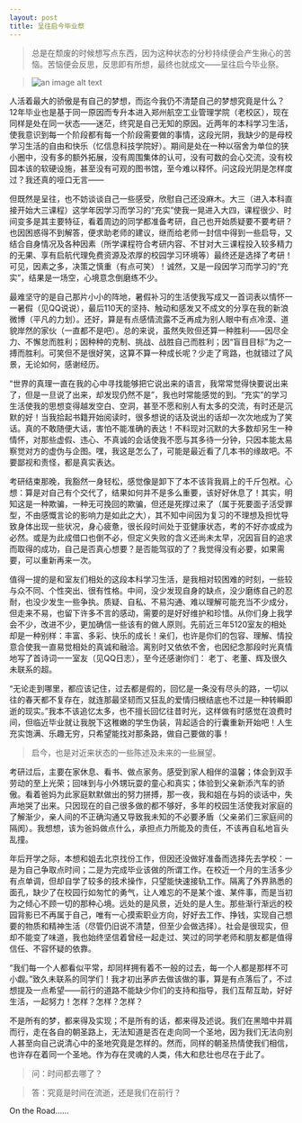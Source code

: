 ```yaml
---
layout: post
title: 呈往启今毕业祭
---
```


> 总是在颓废的时候想写点东西，因为这种状态的分秒持续便会产生揪心的苦恼。苦恼便会反思，反思即有所想，最终也就成文——呈往启今毕业祭。

> ![an image alt text]({{site.baseurl}}/images/graduation.jpg "graduation")

人活着最大的骄傲是有自己的梦想，而迄今我仍不清楚自己的梦想究竟是什么？12年毕业也是基于同一原因而专升本进入郑州航空工业管理学院（老校区），现在同样是处在同一状态——迷茫，终究是自己无知的原因。近两年的本科学习生活，使我意识到每一个阶段都有每一个阶段需要做的事情，这段光阴，我缺少的是母校学习生活的自由和快乐（忆信息科技学院好）。期间是处在一种以宿舍为单位的狭小圈中，没有多的额外拓展，没有周围集体的认可，没有可数的会心交流，没有校园本该的软硬设施，甚至没有可观的图书馆，至今难以释怀。问这段光阴是怎样度过？我还真的哑口无言——

但既然是呈往，也不妨谈谈自己一些感受，欣慰自己还没麻木。大三（进入本科直接开始大三课程）这学年因学习而学习的“充实”使我一晃进入大四，课程很少、时间变多是其主要特征，看着周边的同学都准备考研，自己也开始质疑要不要考研？也因困惑得不到解答，便求助老师的建议，继而给老师一封信中得到一些启导，又结合自身情况及各种因素（所学课程符合考研内容、不甘对大三课程投入较多精力的无果、享有启航代理免费资源及浓厚的校园学习环境等）最终还是选择了考研！可见，因素之多，决策之慎重（有点可笑）！诚然，又是一段因学习而学习的“充实”，结果是一场空，心境意念倒磨练不少。

最难坚守的是自己那片小小的阵地，暑假补习的生活使我写成又一首词表以情怀一一暑假（见QQ说说），最后110天的坚持、触动和感发又不成文的分享在我的新浪微博（平凡的力划）。还好，算是有点感情流露不乏再成为别人眼中有点冷漠、道貌岸然的家伙（一直都不是吧）。总的来说，虽然失败但还算一种胜利——因尽全力、不懈怠而胜利；因种种的克制、挑战、战胜自己而胜利；因“盲目目标”为之一搏而胜利。可笑但不是很好笑，这算不算一种成长呢？少走了弯路，也就错过了风景，无论如何，感谢经历。

“世界的真理一直在我的心中寻找能够把它说出来的语言，我常常觉得快要说出来了，但是一旦说了出来，却发现仍然不是”，我也时常能感觉的到。“充实”的学习生活使我的思想变得越发空白、空洞，甚至不愿和别人有太多的交流，有时还是沉默的好！当我拾起书籍开始阅读时，很多想说的话及说出的话却一次次地成为了笑话。真的不敢随便大话，害怕不能准确的表达！不料现对沉默的大多数却另生一种情怀，对那些虚假、违心、不真诚的会话使我不愿与其多待一分钟，只因本能太易察觉对方的虚伪与企图。嘿，我这是怎么了，可能是最近看了几本书的缘故吧。不要鄙视和责怪，都是真实表达。

考研结束那晚，我豁然一身轻松，感觉像是卸下了本不该背我肩上的千斤包袱。心想：算是对自己有个交代了，结果如何并不是多么重要，该好好休息了！其实，明知这是一种欺骗，一种无可挽回的欺骗，但还是死撑过来了（属于死要面子活受罪型，不由感慨言论的影响力是如此之大），其不知中间因为复习的不理想及担忧导致身体出现一些状况，身心疲惫，很长段时间处于亚健康状态，考的不好亦或成为必然。或是为此成借口也倒不必，但定义失败的含义还尚未太早，况因盲目的追求而取得的成功，自己是否真心想要？是否能驾驭的了？我觉得没有必要，如果需要，可以重新再来一次。

值得一提的是和室友们相处的这段本科学习生活，是我相对较困难的时刻，一些较与众不同、个性突出、很有性格。中间，没少发现自身的缺点，没少磨练自己的忍耐，也没少发生一些争执。质疑、自私、不易沟通、难以理解可能充当不少成分，但走来不易，也留下许多不言的感动，需要的是好好维护和珍惜。从你们身上我学会不少，改进不少，更加确信一些该有的做人原则。先前近三年5120室友的相处却是一种别样：丰富、多彩、快乐的成长！亲们，也许是你们的包容、理解、情投意合使我一直易觉相处的真诚和融洽。离别时又依依不舍，也因纪念那段时光真情地写了首诗词一一室友（见QQ日志），至今还感谢你们： 老丁、老董、辉及很久未联系的超。

“无论走到哪里，都应该记住，过去都是假的，回忆是一条没有尽头的路，一切以往的春天都不复存在，就连那最坚韧而又狂乱的爱情归根结底也不过是一种转瞬即逝的现实。”我本不该追忆太多，也不擅长回忆往昔时光，这样做有时感觉在浪费时间，但临近毕业就让我脱下这稚嫩的学生伪装，背起适合的行囊重新开始吧！人生充实饱满、乐趣无穷，只希望能找对那条路，做自己要做的事！ 

> 启今，也是对近来状态的一些陈述及未来的一些展望。

考研过后，主要在家休息、看书、做点家务。感受到家人相伴的温馨；体会到双手劳动的至上光荣；回味到与小外甥玩耍的童心和真实；体验到父亲新添汽车的骄傲。看着爸妈为此家庭默默做出的努力拼搏，那一夜，我和姐在与妈的谈话中，失声地哭了出来。只因现在的自己很多做的都不够好，多年的校园生活使我对家庭的了解渐少，亲人间的不正确沟通又导致我未知的不必要矛盾（父亲弟们三家庭间的隔阂）。我想想，该为爸妈做点什么，承担点力所能及的责任，不该再自私地盲头乱撞。

年后开学之际，本想和姐去北京找份工作，但因还没做好准备而选择先去学校：一是为自己争取点时间；二是为完成毕业该做的所谓工作。在校近一个月的生活多少有点单调，但却自学了较多的技术操作，只望能快速接轨工作。隔离了外界熟悉的面孔，缺少了在校园行如匆忙的勇气，让人难忘的不是某个谁、某件事，而是当初为之倾心不顾一切的那种心境。远处的是风景，近处的是人生。那些渐行渐远的校园背影已不再属于自己，唯有一心摸索职业方向，好好去工作、挣钱，实现自己想要的物质和精神生活（尽管仍旧说不清楚，但至少会做选择）。社会是很现实，但却不能变了味道，我也始终坚信着曾经一起走过、笑过的同学老师和朋友都是值得信任、不容怀疑的依靠。

“我们每一个人都看似平常，却同样拥有着不一般的过去，每一个人都是那样不可小觑。”致久未联系的同学们！我才初出茅庐去做该做的事，算是有点落后了，不过想提及一点希望——前行的道路不能缺少你们的支持和指导，我们互帮互助，好好生活，一起努力！怎样？怎样？怎样？

不是所有的梦，都来得及实现；不是所有的话，都来得及述说。我们在黑暗中并肩而行，走在各自的朝圣路上，无法知道是否在走向同一个圣地，因为我们无法向别人甚至向自己说清心中的圣地究竟是怎样的。然而，同样的朝圣热情使我们相信，也许存在着同一个圣地。作为存在灵魂的人类，伟大和悲壮也尽在于此了。

> 问：时间都去哪了？

> 答：究竟是时间在流逝，还是我们在前行？

On the Road……
